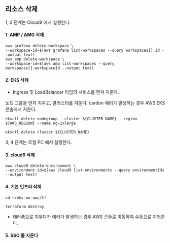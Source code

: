 ## 리소스 삭제 ##

1, 2 단계는 Cloud9 에서 실행한다.

#### 1. AMP / AMG 삭제 ####

```
aws grafana delete-workspace \
--workspace-id=$(aws grafana list-workspaces --query workspaces[].id --output text)
aws amp delete-workspace \
--workspace-id=$(aws amp list-workspaces --query workspaces[].workspaceId --output text)
```

#### 2. EKS 삭제 #### 

* Ingress 및 LoadBalancer 타입의 서비스를 먼저 지운다.

노드 그룹을 먼저 지우고, 클러스터를 지운다. cardon 에러가 발생하는 경우 AWS EKS 콘솔에서 지운다.
```
eksctl delete nodegroup --cluster ${CLUSTER_NAME} --region ${AWS_REGION} --name ng-2xlarge

eksctl delete cluster ${CLUSTER_NAME}
```

3, 4 단계는 로컬 PC 에서 실행한다.

#### 3. cloud9 삭제 ####

```
aws cloud9 delete-environment \
--environment-id=$(aws cloud9 list-environments --query environmentIds --output text) 
```

#### 4. 기본 인프라 삭제 ####

```
cd ~/eks-on-aws/tf

terraform destroy
```
* 테라폼으로 지우다가 에러가 발생하는 경우 AWS 콘솔로 이동하여 수동으로 지워준다.

#### 5. SSO 를 지운다 ####
